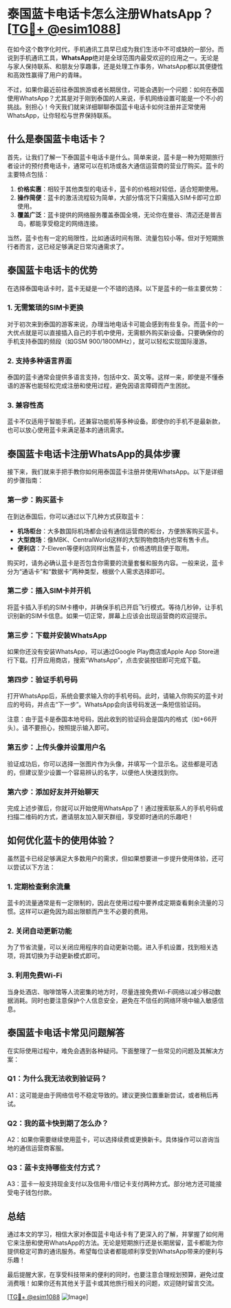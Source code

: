 # 泰国蓝卡电话卡怎么注册WhatsApp？[[TG💪+ @esim1088](https://t.me/s/esim1088)]

在如今这个数字化时代，手机通讯工具早已成为我们生活中不可或缺的一部分。而说到手机通讯工具，**WhatsApp**绝对是全球范围内最受欢迎的应用之一。无论是与家人保持联系、和朋友分享趣事，还是处理工作事务，WhatsApp都以其便捷性和高效性赢得了用户的青睐。

不过，如果你最近前往泰国旅游或者长期居住，可能会遇到一个问题：如何在泰国使用WhatsApp？尤其是对于刚到泰国的人来说，手机网络设置可能是一个不小的挑战。别担心！今天我们就来详细聊聊泰国蓝卡电话卡如何注册并正常使用WhatsApp，让你轻松与世界保持联系。

## 什么是泰国蓝卡电话卡？

首先，让我们了解一下泰国蓝卡电话卡是什么。简单来说，蓝卡是一种为短期旅行者设计的预付费电话卡，通常可以在机场或各大通信运营商的营业厅购买。蓝卡的主要特点包括：

1. **价格实惠**：相较于其他类型的电话卡，蓝卡的价格相对较低，适合短期使用。
2. **操作简便**：蓝卡的激活流程较为简单，大部分情况下只需插入SIM卡即可立即使用。
3. **覆盖广泛**：蓝卡提供的网络服务覆盖泰国全境，无论你在曼谷、清迈还是普吉岛，都能享受稳定的网络连接。

当然，蓝卡也有一定的局限性，比如通话时间有限、流量包较小等。但对于短期旅行者而言，这已经足够满足日常沟通需求了。

## 泰国蓝卡电话卡的优势

在选择泰国电话卡时，蓝卡无疑是一个不错的选择。以下是蓝卡的一些主要优势：

### 1. 无需繁琐的SIM卡更换

对于初次来到泰国的游客来说，办理当地电话卡可能会感到有些复杂。而蓝卡的一大优点就是可以直接插入自己的手机中使用，无需额外购买新设备。只要确保你的手机支持泰国的频段（如GSM 900/1800MHz），就可以轻松实现国际漫游。

### 2. 支持多种语言界面

泰国的蓝卡通常会提供多语言支持，包括中文、英文等。这样一来，即使是不懂泰语的游客也能轻松完成注册和使用过程，避免因语言障碍而产生困扰。

### 3. 兼容性高

蓝卡不仅适用于智能手机，还兼容功能机等多种设备。即使你的手机不是最新款，也可以放心使用蓝卡来满足基本的通讯需求。

## 泰国蓝卡电话卡注册WhatsApp的具体步骤

接下来，我们就来手把手教你如何用泰国蓝卡注册并使用WhatsApp。以下是详细的步骤指南：

### 第一步：购买蓝卡

在到达泰国后，你可以通过以下几种方式获取蓝卡：
- **机场柜台**：大多数国际机场都会设有通信运营商的柜台，方便旅客购买蓝卡。
- **大型商场**：像MBK、CentralWorld这样的大型购物商场内也常有售卡点。
- **便利店**：7-Eleven等便利店同样出售蓝卡，价格透明且便于取用。

购买时，请务必确认蓝卡是否包含你需要的流量套餐和服务内容。一般来说，蓝卡分为“通话卡”和“数据卡”两种类型，根据个人需求选择即可。

### 第二步：插入SIM卡并开机

将蓝卡插入手机的SIM卡槽中，并确保手机已开启飞行模式。等待几秒钟，让手机识别新的SIM卡信息。如果一切正常，屏幕上应该会出现运营商的欢迎提示。

### 第三步：下载并安装WhatsApp

如果你还没有安装WhatsApp，可以通过Google Play商店或Apple App Store进行下载。打开应用商店，搜索“WhatsApp”，点击安装按钮即可完成下载。

### 第四步：验证手机号码

打开WhatsApp后，系统会要求输入你的手机号码。此时，请输入你购买的蓝卡对应的号码，并点击“下一步”。WhatsApp会向该号码发送一条短信验证码。

注意：由于蓝卡是泰国本地号码，因此收到的验证码会是国内的格式（如+66开头）。请不要担心，按照提示输入即可。

### 第五步：上传头像并设置用户名

验证成功后，你可以选择一张图片作为头像，并填写一个显示名。这些都是可选的，但建议至少设置一个容易辨认的名字，以便他人快速找到你。

### 第六步：添加好友并开始聊天

完成上述步骤后，你就可以开始使用WhatsApp了！通过搜索联系人的手机号码或扫描二维码的方式，邀请朋友加入聊天群组，享受即时通讯的乐趣吧！

## 如何优化蓝卡的使用体验？

虽然蓝卡已经足够满足大多数用户的需求，但如果想要进一步提升使用体验，还可以尝试以下方法：

### 1. 定期检查剩余流量

蓝卡的流量通常是有一定限制的，因此在使用过程中要养成定期查看剩余流量的习惯。这样可以避免因为超出限额而产生不必要的费用。

### 2. 关闭自动更新功能

为了节省流量，可以关闭应用程序的自动更新功能。进入手机设置，找到相关选项，将其切换为手动更新模式即可。

### 3. 利用免费Wi-Fi

当身处酒店、咖啡馆等人流密集的地方时，尽量连接免费Wi-Fi网络以减少移动数据消耗。同时也要注意保护个人信息安全，避免在不信任的网络环境中输入敏感信息。

## 泰国蓝卡电话卡常见问题解答

在实际使用过程中，难免会遇到各种疑问。下面整理了一些常见的问题及其解决方案：

### Q1：为什么我无法收到验证码？
A1：这可能是由于网络信号不稳定导致的。建议更换位置重新尝试，或者稍后再试。

### Q2：我的蓝卡快到期了怎么办？
A2：如果你需要继续使用蓝卡，可以选择续费或更换新卡。具体操作可以咨询当地的通信运营商客服。

### Q3：蓝卡支持哪些支付方式？
A3：蓝卡一般支持现金支付以及信用卡/借记卡支付两种方式。部分地方还可能接受电子钱包付款。

## 总结

通过本文的学习，相信大家对泰国蓝卡电话卡有了更深入的了解，并掌握了如何用它来注册和使用WhatsApp的方法。无论是短期旅行还是长期居留，蓝卡都能为你提供稳定可靠的通讯服务。希望每位读者都能顺利享受到WhatsApp带来的便利与乐趣！

最后提醒大家，在享受科技带来的便利的同时，也要注意合理规划预算，避免过度消费哦！如果你还有其他关于蓝卡或其他旅行相关的问题，欢迎随时留言交流。

[[TG💪+ @esim1088](https://t.me/s/esim1088) ![Image](https://i.postimg.cc/4NQfJmqS/Snipaste-2025-05-13-00-14-12.png)]